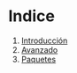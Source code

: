 # Indice

1. [Introducción](1-introduction/1-introduction.md)
2. [Avanzado](2-advanced/2-advanced.md)
3. [Paquetes](3-package/3-package.md)